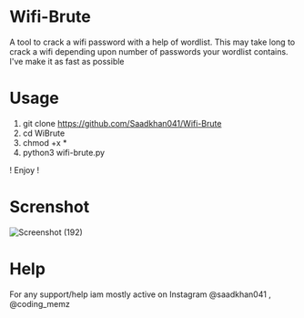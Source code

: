 # Wifi-Brute
A tool to crack a wifi password with a help of wordlist. This may take long to crack a wifi depending upon number of passwords your wordlist contains. I've make it as fast as possible

# Usage
1. git clone https://github.com/Saadkhan041/Wifi-Brute
2. cd WiBrute
3. chmod +x *
4. python3 wifi-brute.py

! Enjoy !

# Screnshot
![Screenshot (192)](https://user-images.githubusercontent.com/93708296/148902317-f1dc07af-0af3-4648-97b1-9c9dd79163f1.png)

# Help
For any support/help iam mostly active on Instagram @saadkhan041 , @coding_memz
